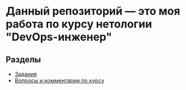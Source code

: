 # Данный репозиторий — это моя работа по курсу нетологии "DevOps-инженер"
## Разделы
- [Задания](homeworks/README.md)
- [Вопросы и комментарии по курсу](Questions&Comments/README.md)